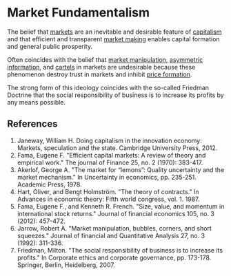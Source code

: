 # Market Fundamentalism
The belief that [markets](market.md) are an inevitable and desirable feature of [capitalism](capitalism.md) and that efficient and transparent [market making](market-maker.md) enables capital formation and general public prosperity.

Often coincides with the belief that [market manipulation](market-manipulation.md), [asymmetric information](asymmetric-information.md), and [cartels](cartel.md) in markets are undesirable because these phenomenon destroy trust in markets and inhibit [price formation](price-formation.md).

The strong form of this ideology coincides with the so-called Friedman Doctrine that 
the social responsibility of business is to increase its profits by any means possible.

## References
1. Janeway, William H. Doing capitalism in the innovation economy: Markets, speculation and the state. Cambridge University Press, 2012.
1. Fama, Eugene F. "Efficient capital markets: A review of theory and empirical work." The journal of Finance 25, no. 2 (1970): 383-417.
1. Akerlof, George A. "The market for “lemons”: Quality uncertainty and the market mechanism." In Uncertainty in economics, pp. 235-251. Academic Press, 1978.
1. Hart, Oliver, and Bengt Holmström. "The theory of contracts." In Advances in economic theory: Fifth world congress, vol. 1. 1987.
1. Fama, Eugene F., and Kenneth R. French. "Size, value, and momentum in international stock returns." Journal of financial economics 105, no. 3 (2012): 457-472.
1. Jarrow, Robert A. "Market manipulation, bubbles, corners, and short squeezes." Journal of financial and Quantitative Analysis 27, no. 3 (1992): 311-336.
1. Friedman, Milton. "The social responsibility of business is to increase its profits." In Corporate ethics and corporate governance, pp. 173-178. Springer, Berlin, Heidelberg, 2007.
